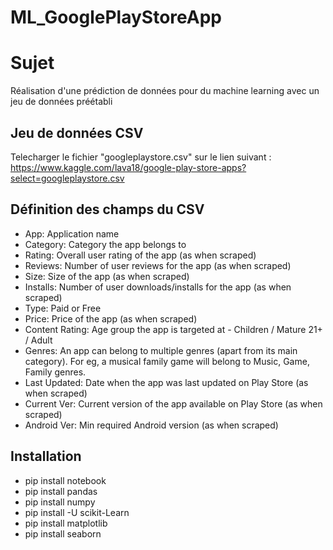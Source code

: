 # ML_GooglePlayStoreApp

# Sujet
Réalisation d'une prédiction de données pour du machine learning avec un jeu de données préétabli 

## Jeu de données CSV
Telecharger le fichier "googleplaystore.csv" sur le lien suivant : https://www.kaggle.com/lava18/google-play-store-apps?select=googleplaystore.csv

## Définition des champs du CSV

- App: Application name
- Category: Category the app belongs to
- Rating: Overall user rating of the app (as when scraped)
- Reviews: Number of user reviews for the app (as when scraped)
- Size: Size of the app (as when scraped)
- Installs: Number of user downloads/installs for the app (as when scraped)
- Type: Paid or Free
- Price: Price of the app (as when scraped)
- Content Rating: Age group the app is targeted at - Children / Mature 21+ / Adult
- Genres: An app can belong to multiple genres (apart from its main category). For eg, a musical family game will belong to Music, Game, Family genres.
- Last Updated: Date when the app was last updated on Play Store (as when scraped)
- Current Ver: Current version of the app available on Play Store (as when scraped)
- Android Ver: Min required Android version (as when scraped)

## Installation 

- pip install notebook 
- pip install pandas
- pip install numpy
- pip install -U scikit-Learn
- pip install matplotlib
- pip install seaborn

